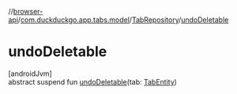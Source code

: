 //[browser-api](../../../index.md)/[com.duckduckgo.app.tabs.model](../index.md)/[TabRepository](index.md)/[undoDeletable](undo-deletable.md)

# undoDeletable

[androidJvm]\
abstract suspend fun [undoDeletable](undo-deletable.md)(tab: [TabEntity](../-tab-entity/index.md))

